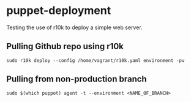 # puppet-deployment
Testing the use of r10k to deploy a simple web server.

## Pulling Github repo using r10k
`sudo r10k deploy --config /home/vagrant/r10k.yaml environment -pv`

## Pulling from non-production branch
`sudo $(which puppet) agent -t --environment <NAME_OF_BRANCH>`
